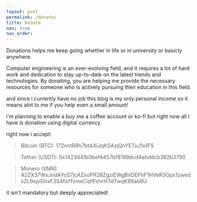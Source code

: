 ```yaml
---
layout: post
permalink: /donate/
title: Donate
nav: true
nav_order: 
---
```

Donations helps me keep going whether in life or in university or basicly anywhere.

Computer engineering is an ever-evolving field, and it requires a lot of hard work and dedication to stay up-to-date on the latest trends and technologies. By donating, you are helping me provide the necessary resources for someone who is actively pursuing their education in this field.

and since i currently have no job this blog is my only personal income so it means alot to me if you help even a small amount!

i'm planning to enable a buy me a coffee account or ko-fi but right now all i have is donation using digital currency.

right now i accept:

> Bitcoin (BTC): 172nntRRh7btAXiJqKSAzjQnYETxJ1o1FS

> Tether (USDT): 0x1423d41b0bef4457bf8199dcd4abddcb382b3790

> Monero (XMR): 42ZX37WxJndAYoS7jcAZsoPR28ZgziEWgBnDEFhF1HVeR3Gps1zwedsZc9xpiGhxF3S4fsYfvmeCqf6VnrHTdTwqK8Xab8U

it isn't mandatory but deeply appreciated!
